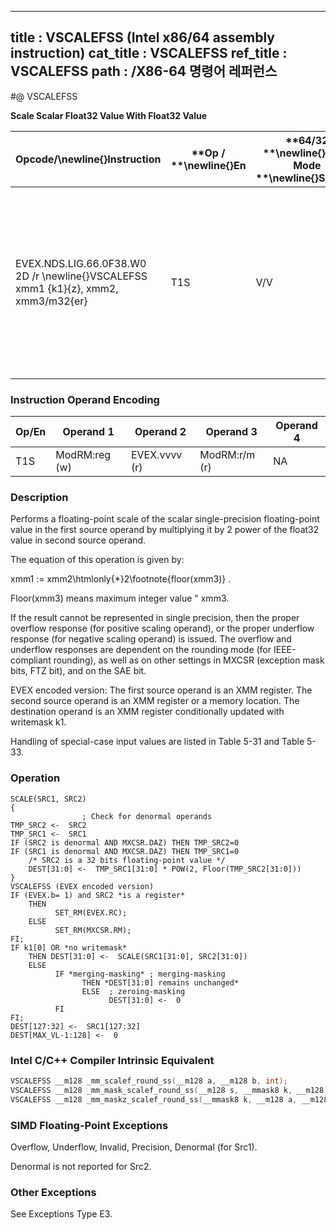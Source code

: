 ----------------------------
title : VSCALEFSS (Intel x86/64 assembly instruction)
cat_title : VSCALEFSS
ref_title : VSCALEFSS
path : /X86-64 명령어 레퍼런스
----------------------------
#@ VSCALEFSS

**Scale Scalar Float32 Value With Float32 Value**

|**Opcode/**\newline{}**Instruction**|**Op / **\newline{}**En**|**64/32 **\newline{}**bit Mode **\newline{}**Support**|**CPUID **\newline{}**Feature **\newline{}**Flag**|**Description**|
|------------------------------------|-------------------------|------------------------------------------------------|--------------------------------------------------|---------------|
|EVEX.NDS.LIG.66.0F38.W0 2D /r \newline{}VSCALEFSS xmm1 {k1}{z}, xmm2, xmm3/m32{er}|T1S|V/V|AVX512F|Scale the scalar single-precision floating-point value in xmm2 using floating-point value from xmm3/m32. Under writemask k1.|
### Instruction Operand Encoding


|Op/En|Operand 1|Operand 2|Operand 3|Operand 4|
|-----|---------|---------|---------|---------|
|T1S|ModRM:reg (w)|EVEX.vvvv (r)|ModRM:r/m (r)|NA|
### Description


Performs a floating-point scale of the scalar single-precision floating-point value in the first source operand by multiplying it by 2 power of the float32 value in second source operand.

The equation of this operation is given by:

xmm1 := xmm2\htmlonly{*}2\footnote{floor(xmm3)} .

Floor(xmm3) means maximum integer value "  xmm3.

If the result cannot be represented in single precision, then the proper overflow response (for positive scaling operand), or the proper underflow response (for negative scaling operand) is issued. The overflow and underflow responses are dependent on the rounding mode (for IEEE-compliant rounding), as well as on other settings in MXCSR (exception mask bits, FTZ bit), and on the SAE bit.

EVEX encoded version: The first source operand is an XMM register. The second source operand is an XMM register or a memory location. The destination operand is an XMM register conditionally updated with writemask k1.

Handling of special-case input values are listed in Table 5-31 and Table 5-33.


### Operation

```info-verb
SCALE(SRC1, SRC2)
{
                ; Check for denormal operands
TMP_SRC2 <-  SRC2
TMP_SRC1 <-  SRC1
IF (SRC2 is denormal AND MXCSR.DAZ) THEN TMP_SRC2=0
IF (SRC1 is denormal AND MXCSR.DAZ) THEN TMP_SRC1=0
    /* SRC2 is a 32 bits floating-point value */
    DEST[31:0] <-  TMP_SRC1[31:0] * POW(2, Floor(TMP_SRC2[31:0]))
}
VSCALEFSS (EVEX encoded version)
IF (EVEX.b= 1) and SRC2 *is a register*
    THEN
          SET_RM(EVEX.RC);
    ELSE 
          SET_RM(MXCSR.RM);
FI;
IF k1[0] OR *no writemask*
    THEN DEST[31:0] <-  SCALE(SRC1[31:0], SRC2[31:0])
    ELSE 
          IF *merging-masking* ; merging-masking
                THEN *DEST[31:0] remains unchanged*
                ELSE  ; zeroing-masking
                      DEST[31:0] <-  0
          FI
FI;
DEST[127:32] <-  SRC1[127:32]
DEST[MAX_VL-1:128] <-  0
```

### Intel C/C++ Compiler Intrinsic Equivalent

```cpp
VSCALEFSS __m128 _mm_scalef_round_ss(__m128 a, __m128 b, int);
VSCALEFSS __m128 _mm_mask_scalef_round_ss(__m128 s, __mmask8 k, __m128 a, __m128 b, int);
VSCALEFSS __m128 _mm_maskz_scalef_round_ss(__mmask8 k, __m128 a, __m128 b, int);
```
### SIMD Floating-Point Exceptions


Overflow, Underflow, Invalid, Precision, Denormal (for Src1).

Denormal is not reported for Src2.

### Other Exceptions


See Exceptions Type E3.

